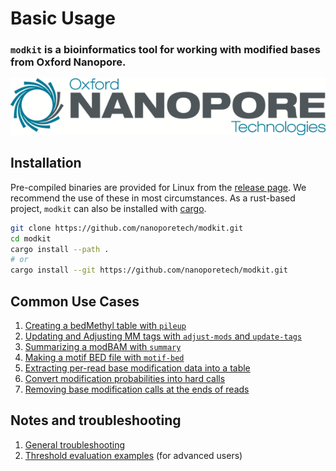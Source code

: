 # Basic Usage

### `modkit` is a bioinformatics tool for working with modified bases from Oxford Nanopore.

![ONT_logo](./images/ONT_logo_590x106.png)

## Installation

Pre-compiled binaries are provided for Linux from the [release
page](https://github.com/nanoporetech/modkit/releases). We recommend the use of these in
most circumstances. As a rust-based project, `modkit` can also be installed with 
[cargo](https://www.rust-lang.org/learn/get-started).
```bash
git clone https://github.com/nanoporetech/modkit.git
cd modkit
cargo install --path .
# or
cargo install --git https://github.com/nanoporetech/modkit.git
```

## Common Use Cases
1. [Creating a bedMethyl table with `pileup`](./intro_bedmethyl.md)
1. [Updating and Adjusting MM tags with `adjust-mods` and `update-tags`](./intro_adjust.md)
1. [Summarizing a modBAM with `summary`](./intro_summary.md)
1. [Making a motif BED file with `motif-bed`](./intro_motif_bed.md)
1. [Extracting per-read base modification data into a table](./intro_extract.md)
2. [Convert modification probabilities into hard calls](./intro_call_mods.md)
3. [Removing base modification calls at the ends of reads](./intro_edge_filter.md)

## Notes and troubleshooting
1. [General troubleshooting](./troubleshooting.md)
3. [Threshold evaluation examples](./filtering_details.md) (for advanced users)

